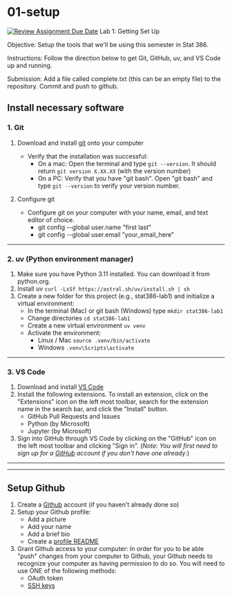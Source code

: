 # 01-setup

[![Review Assignment Due Date](https://classroom.github.com/assets/deadline-readme-button-22041afd0340ce965d47ae6ef1cefeee28c7c493a6346c4f15d667ab976d596c.svg)](https://classroom.github.com/a/AnaQYUGl)
Lab 1: Getting Set Up

Objective:  Setup the tools that we'll be using this semester in Stat 386.

Instructions: Follow the direction below to get Git, GitHub, uv, and VS Code up and running.

Submission: Add a file called complete.txt (this can be an empty file) to the repository. Commit and push to github.

## Install necessary software

### 1. Git
1. Download and install [git](https://git-scm.com/) onto your computer
    * Verify that the installation was successful:
        - On a mac: Open the terminal and type `git --version`.  It should return `git version X.XX.XX` (with the version number)
        - On a PC: Verify that you have "git bash".  Open "git bash" and type `git --version` to verify your version number.

2. Configure git 
    * Configure git on your computer with your name, email, and text editor of choice.
        - git config --global user.name "first last"  
        - git config --global user.email "your_email_here"

---
### 2. uv (Python environment manager)
1. Make sure you have Python 3.11 installed. You can download it from python.org.
2. Install uv
   ```curl -LsSf https://astral.sh/uv/install.sh | sh```
3. Create a new folder for this project (e.g., stat386-lab1) and initialize a virtual environment:
    * In the terminal (Mac) or git bash (Windows) type
    ```mkdir stat386-lab1```
    * Change directories
    ```cd stat386-lab1```
    * Create a new virtual environment
    ```uv venv```
    * Activate the environment:
        * Linux / Mac
          ```source .venv/bin/activate```
        * Windows
          ```.venv\Scripts\activate```
---
### 3. VS Code
1. Download and install [VS Code](https://code.visualstudio.com/)
2. Install the following extensions.  To install an extension, click on the "Extensions" icon on the left most toolbar, search for the extension name in the search bar, and click the "Install" button.  
    * GitHub Pull Requests and Issues
    * Python (by Microsoft)
    * Jupyter (by Microsoft)
3. Sign into GitHub through VS Code by clicking on the "GitHub" icon on the left most toolbar and clicking "Sign in". (*Note: You will first need to sign up for a [GitHub](https://github.com) account if you don't have one already*.)

---
---
## Setup Github
1. Create a [Github](https://github.com/) account (if you haven't already done so)
2. Setup your Github profile:
    * Add a picture
    * Add your name
    * Add a brief bio
    * Create a [profile README](https://docs.github.com/en/account-and-profile/setting-up-and-managing-your-github-profile/customizing-your-profile/managing-your-profile-readme)
3. Grant Github access to your computer:
    In order for you to be able "push" changes from your computer to Github, your Github needs to recognize your computer as having permission to do so.  You will need to use ONE of the following methods:
    * OAuth token
    * [SSH keys](https://docs.github.com/en/authentication/connecting-to-github-with-ssh/adding-a-new-ssh-key-to-your-github-account)


    


